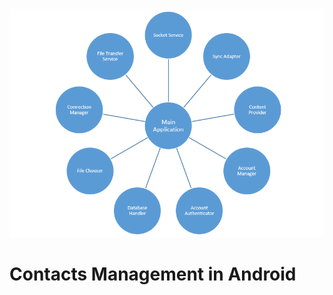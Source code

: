 ![Design Diagram](https://github.com/Cloudkibo/Android/blob/master/Documentation/images/ComponentsDiagram.PNG)

# Contacts Management in Android
